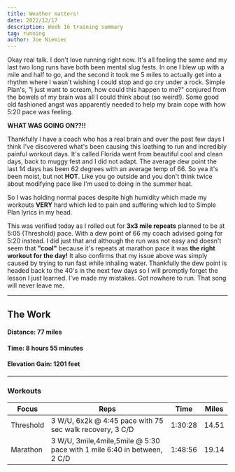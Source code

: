 ```yaml
---
title: Weather matters!
date: 2022/12/17
description: Week 16 training summary
tag: running
author: Joe Niemiec
---
```

Okay real talk. I don't love running right now. It's all feeling the same and my last two long runs have both been mental slug fests. In one I blew up with a mile and half to go, and the second it took me 5 miles to actually get into a rhythm where I wasn't wishing I could stop and go cry under a rock. Simple Plan's, "I just want to scream, how could this happen to me?" conjured from the bowels of my brain was all I could think about (so weird!). Some good old fashioned angst was apparently needed to help my brain cope with how 5:20 pace was feeling.

**WHAT WAS GOING ON??!!**

Thankfully I have a coach who has a real brain and over the past few days I think I've discovered what's been causing this loathing to run and incredibly painful workout days. It's called Florida went from beautiful cool and clean days, back to muggy fest and I did not adapt. The average dew point the last 14 days has been 62 degrees with an average temp of 66. So yea it's been moist, but not **HOT**. Like you go outside and you don't think twice about modifying pace like I'm used to doing in the summer heat. 

So I was holding normal paces despite high humidity which made my workouts **VERY** hard which led to pain and suffering which led to Simple Plan lyrics in my head.

This was verified today as I rolled out for **3x3 mile repeats** planned to be at 5:05 (Threshold) pace. With a dew point of 66 my coach advised going for 5:20 instead. I did just that and although the run was not easy and doesn't seem that **"cool"** because it's repeats at marathon pace it was **the right workout for the day!** It also confirms that my issue above was simply caused by trying to run fast while inhaling water. Thankfully the dew point is headed back to the 40's in the next few days so I will promptly forget the lesson I just learned. I've made my mistakes. Got nowhere to run. That song will never leave me. 

--------------------------- 

## **The Work**

#### **Distance:** 77 miles

#### **Time:** 8 hours 55 minutes

#### **Elevation Gain:** 1201 feet  

---------------------------

### **Workouts**

<div className="overflow-x-auto">
<table className="min-w-full inline-block text-left">
  <thead className="border-b-2 border-green-500 uppercase bg-slate-100 dark:bg-slate-800">
  <tr>
    <th className="py-3 px-6">Focus </th>
    <th className="py-3 px-6">Reps</th>
    <th className="py-3 px-6">Time</th>
    <th className="py-3 px-6">Miles</th>
  </tr>
  </thead>
  <tr className="bg-white border-b-2 border-green-500 dark:bg-slate-800">
    <td className="py-4 px-6">Threshold</td>
    <td className="py-4 px-6">3 W/U, 6x2k @ 4:45 pace with 75 sec walk recovery, 3 C/D</td>
    <td className="py-4 px-6">1:30:28</td>
    <td className="py-4 px-6">14.51</td>
  </tr>
  <tr className="bg-white border-b-2 border-green-500 dark:bg-slate-800">
    <td className="py-4 px-6">Marathon</td>
    <td className="py-4 px-6">3 W/U, 3mile,4mile,5mile @ 5:30 pace with 1 mile 6:40 in between, 2 C/D</td>
    <td className="py-4 px-6">1:48:56</td>
    <td className="py-4 px-6">19.14</td>
  </tr>
</table>
</div>